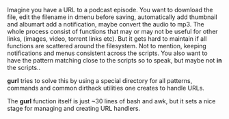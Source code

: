 
Imagine you have a URL to a podcast episode.  You
want to download the file,  edit the filename in
dmenu before saving, automatically add thumbnail
and albumart add a notification,  maybe convert
the audio to mp3.  The whole process consist of
functions that may or may not be useful for other
links,  (images, video, torrent links etc).  But
it gets hard to maintain if all functions are
scattered around the filesystem. Not to mention,
keeping notifications and menus consistent across
the scripts.  You also want to have the pattern
matching close to the scripts so to speak,  but
maybe not **in** the scripts..  

**gurl** tries to solve this by using a special
directory for all patterns, commands and common
dirthack utilities one creates to handle
URLs. 

The **gurl** function itself is just \~30 lines of
bash and awk,  but it sets a nice stage for
managing and creating URL handlers.
